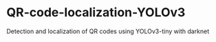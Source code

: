 # QR-code-localization-YOLOv3
Detection and localization of QR codes using YOLOv3-tiny with darknet
